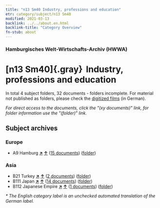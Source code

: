 ```yaml
---
title: "n13 Sm40 Industry, professions and education"
etr: category/subject/n13 Sm40
modified: 2021-03-13
backlink: ../../about.en.html
backlink-title: "Category Overview"
fn-stub: about
---
```


### Hamburgisches Welt-Wirtschafts-Archiv (HWWA)
# [n13 Sm40]{.gray}&#8201; Industry, professions and education&#160; 





In total 4 subject folders, 32 documents - folders incomplete.
For material not published as folders, please check the [digitized films](/film/h1_sh) (in German).

_For direct access to the documents, click the "(xy documents)" link, for folder information use the "(folder)" link._

## Subject archives



### Europe

- A9 Hamburg [**&nearr;**](../../../geo/i/140905/about.en.html "Hamburg (all folders)") [**&uarr;**](../../../geo/about.en.html#A9 "Country category system") (<a href="https://pm20.zbw.eu/dfgview/sh/140905,182068" title="about: Hamburg : Industry, professions and education" target="_blank">15 documents</a>) ([folder](http://purl.org/pressemappe20/folder/sh/140905,182068))

### Asia

- B21 Turkey [**&nearr;**](../../../geo/i/141111/about.en.html "Turkey (all folders)") [**&uarr;**](../../../geo/about.en.html#B21 "Country category system") (<a href="https://pm20.zbw.eu/dfgview/sh/141111,182068" title="about: Turkey : Industry, professions and education" target="_blank">2 documents</a>) ([folder](http://purl.org/pressemappe20/folder/sh/141111,182068))
- B111 Japan [**&nearr;**](../../../geo/i/141272/about.en.html "Japan (all folders)") [**&uarr;**](../../../geo/about.en.html#B111 "Country category system") (<a href="https://pm20.zbw.eu/dfgview/sh/141272,182068" title="about: Japan : Industry, professions and education" target="_blank">14 documents</a>) ([folder](http://purl.org/pressemappe20/folder/sh/141272,182068))
- B112 Japanese Empire [**&nearr;**](../../../geo/i/141273/about.en.html "Japanese Empire (all folders)") [**&uarr;**](../../../geo/about.en.html#B112 "Country category system") (<a href="https://pm20.zbw.eu/dfgview/sh/141273,182068" title="about: Japanese Empire : Industry, professions and education" target="_blank">1 documents</a>) ([folder](http://purl.org/pressemappe20/folder/sh/141273,182068))


_* The English category label is an unchecked automated translation of the German label._

